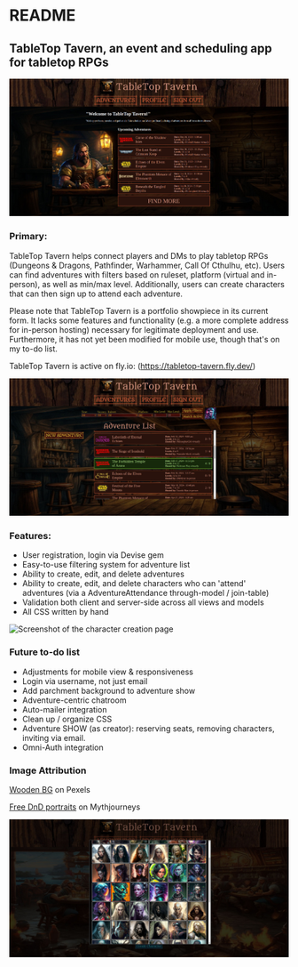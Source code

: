 # README

## TableTop Tavern, an event and scheduling app for tabletop RPGs

![Screenshot of the intro page](https://github.com/Xenrathe/Rails-event_planner/blob/main/TTT-intro.jpg?raw=true)

### Primary:

TableTop Tavern helps connect players and DMs to play tabletop RPGs (Dungeons & Dragons, Pathfinder, Warhammer, Call Of Cthulhu, etc). Users can find adventures with filters based on ruleset, platform (virtual and in-person), as well as min/max level. Additionally, users can create characters that can then sign up to attend each adventure.

Please note that TableTop Tavern is a portfolio showpiece in its current form. It lacks some features and functionality (e.g. a more complete address for in-person hosting) necessary for legitimate deployment and use. Furthermore, it has not yet been modified for mobile use, though that's on my to-do list.

TableTop Tavern is active on fly.io: (https://tabletop-tavern.fly.dev/)

![Screenshot of the index page](https://github.com/Xenrathe/Rails-event_planner/blob/main/TTT-index.jpg?raw=true)

### Features:
* User registration, login via Devise gem
* Easy-to-use filtering system for adventure list
* Ability to create, edit, and delete adventures
* Ability to create, edit, and delete characters who can 'attend' adventures (via a AdventureAttendance through-model / join-table)
* Validation both client and server-side across all views and models
* All CSS written by hand
  
![Screenshot of the character creation page](https://github.com/Xenrathe/Rails-event_planner/blob/main/TTT-NewCharacter.png?raw=true)

### Future to-do list
* Adjustments for mobile view & responsiveness
* Login via username, not just email
* Add parchment background to adventure show
* Adventure-centric chatroom
* Auto-mailer integration
* Clean up / organize CSS
* Adventure SHOW (as creator): reserving seats, removing characters, inviting via email.
* Omni-Auth integration

### Image Attribution
<a href="https://www.pexels.com/photo/close-up-of-wooden-plank-326311/">Wooden BG</a> on Pexels

<a href="https://mythjourneys.com/gallery/dungeons-and-dragons/free-dnd-character-art/">Free DnD portraits</a> on Mythjourneys

![Screenshot of the avatar selection](https://github.com/Xenrathe/Rails-event_planner/blob/main/TTT-AvatarSelection.jpg?raw=true)
